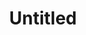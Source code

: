 ---
layout: projectPageNew
title: Untitled
year: 2019
medium: interactive video
paragraphs:
 - text: |
    Untitled (Computer Mouse Experiment #1) is an exercise in using the computer mouse gently. Through using the interactive video format, I give each viewer the illusion of control—wherever they move the mouse, my on-screen body follows the cursor slowly, and eventually catches up with it.
 - text: |
    In its current form, Untitled talks about the hidden relationship between our mouse gestures and someone else’s physical labor. At the same time, it is a simple algorithm applied to my own body—two nested <em>for</em> loops, on a 4 x 8 matrix. An exhaustive walk which turns the body into a worker.<br/><br/>
 - text: |
    Exhibited as part of a group show in 2019 at the <a class="underlined" href="https://itp.nyu.edu/shows/winter2019/">NYU ITP Winter Show</a> in Brooklyn, NY.<br/>
    Exhibited as part of a group show in 2019 at the <a class="underlined" href="http://computermouseconference.net/">Computer Mouse Conference</a> in Brooklyn, NY.<br/>
    Built using openFrameworks.
images:
 - url: https://player.vimeo.com/video/377253595?autoplay=0&loop=1&title=0&byline=0&portrait=0
   description:
   vimeo: true
 - url: /assets/images/untitled/1.JPG
   description: 
 - url: /assets/images/untitled/2.JPG
   description: 
 - url: /assets/images/untitled/3.JPG
   description: 
 - url: /assets/images/untitled/4.JPG
   description:
---